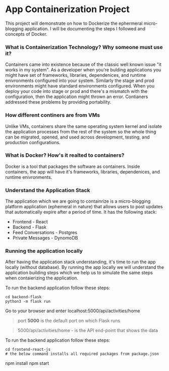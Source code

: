 # App Containerization Project

This project will demonstrate on how to Dockerize the ephermeral micro-blogging application.
I will be documenting the steps I followed and concepts of Docker.


### What is Containerization Technology? Why someone must use it?

Containers came into existence because of the classic well known issue "it works in my system". As a developer when you're bulding applications you might have set of frameworks, libraries, dependenices, and runtime enivronments configured into your system. Similarly the stage and prod environments might have standard environments configured. When you deploy your code into stage or prod and there's a mismatch with the configuration, then the application might thrown an error. Contianers addressed these problems by providing portability.


### How different continers are from VMs

Unlike VMs, containers share the same operating system kernel and isolate the application processes from the rest of the system so the whole thing can be migrated, opened, and used across development, testing, and production configurations. 

### What is Docker? How's it realted to containers?

Docker is a tool that packages the software as containers. Inside containers, the app will have it's frameworks, libraries, dependenices, and runtime enivronments.

### Understand the Application Stack

The application which we are going to containrize is a micro-blogging platform application (ephemeral in nature) that allows users to post updates that automatically expire after a period of time. It has the following stack:

- Frontend - React
- Backend - Flask
- Feed Conversations - Postgres
- Private Messages - DynomoDB

### Running the application locally

After having the application stack understanding, it's time to run the app locally (without database). By running the app locally we will understand the application building steps which we help us to simulate the same steps when contaierizing the application.

To run the backend application follow these steps:
```
cd backend-flask
python3 -m flask run
```
Go to your browser and enter localhost:5000/api/activities/home

> port **5000** is the default port on which Flask runs

> 5000/api/activities/home - is the API end-point that shows the data

To run the backend application follow these steps:
```
cd frontend-react-js
# the below command installs all required packages from package.json
```
npm install
npm start
```
